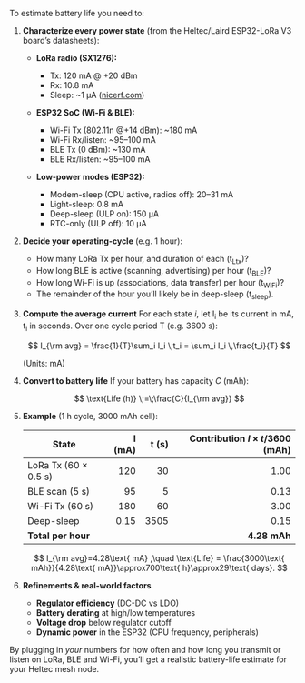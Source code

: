 To estimate battery life you need to:

1. **Characterize every power state** (from the Heltec/Laird ESP32-LoRa V3 board’s datasheets):

   * **LoRa radio (SX1276):**

     * Tx: 120 mA @ +20 dBm
     * Rx: 10.8 mA
     * Sleep: \~1 µA ([nicerf.com][1])
   * **ESP32 SoC (Wi-Fi & BLE):**

     * Wi-Fi Tx (802.11n @+14 dBm): \~180 mA
     * Wi-Fi Rx/listen: \~95–100 mA
     * BLE Tx (0 dBm): \~130 mA
     * BLE Rx/listen: \~95–100 mA&#x20;
   * **Low-power modes (ESP32):**

     * Modem-sleep (CPU active, radios off): 20–31 mA
     * Light-sleep: 0.8 mA
     * Deep-sleep (ULP on): 150 µA
     * RTC-only (ULP off): 10 µA&#x20;

2. **Decide your operating‐cycle** (e.g. 1 hour):

   * How many LoRa Tx per hour, and duration of each (t<sub>Ltx</sub>)?
   * How long BLE is active (scanning, advertising) per hour (t<sub>BLE</sub>)?
   * How long Wi-Fi is up (associations, data transfer) per hour (t<sub>WiFi</sub>)?
   * The remainder of the hour you’ll likely be in deep-sleep (t<sub>sleep</sub>).

3. **Compute the average current**
   For each state *i*, let I<sub>i</sub> be its current in mA, t<sub>i</sub> in seconds. Over one cycle period T (e.g. 3600 s):

   $$
   I_{\rm avg}
   = \frac{1}{T}\sum_i I_i \,t_i
   = \sum_i I_i \,\frac{t_i}{T}
   $$

   (Units: mA)

4. **Convert to battery life**
   If your battery has capacity *C* (mAh):

   $$
   \text{Life (h)} \;=\;\frac{C}{I_{\rm avg}}
   $$

5. **Example** (1 h cycle, 3000 mAh cell):

   | State                | I (mA) | t (s) | Contribution $I\times t/3600$ (mAh) |
   | -------------------- | -----: | ----: | ----------------------------------: |
   | LoRa Tx (60 × 0.5 s) |    120 |    30 |                                1.00 |
   | BLE scan (5 s)       |     95 |     5 |                                0.13 |
   | Wi-Fi Tx (60 s)      |    180 |    60 |                                3.00 |
   | Deep-sleep           |   0.15 |  3505 |                                0.15 |
   | **Total per hour**   |        |       |                        **4.28 mAh** |

   $$
   I_{\rm avg}=4.28\text{ mA}
   ,\quad
   \text{Life} = \frac{3000\text{ mAh}}{4.28\text{ mA}}\approx700\text{ h}\approx29\text{ days}.
   $$

6. **Refinements & real-world factors**

   * **Regulator efficiency** (DC-DC vs LDO)
   * **Battery derating** at high/low temperatures
   * **Voltage drop** below regulator cutoff
   * **Dynamic power** in the ESP32 (CPU frequency, peripherals)

By plugging in *your* numbers for how often and how long you transmit or listen on LoRa, BLE and Wi-Fi, you’ll get a realistic battery-life estimate for your Heltec mesh node.

[1]: https://www.nicerf.com/lora-module/long-range-lora-module-lora1276-c1.html?utm_source=chatgpt.com "LoRa1276-C1 : SX1276 868MHz 100mW CE-RED Certified LoRa ..."

